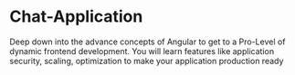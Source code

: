 # Chat-Application
Deep down into the advance concepts of Angular to get to a Pro-Level of dynamic frontend development. You will learn features like application security, scaling, optimization to make your application production ready
